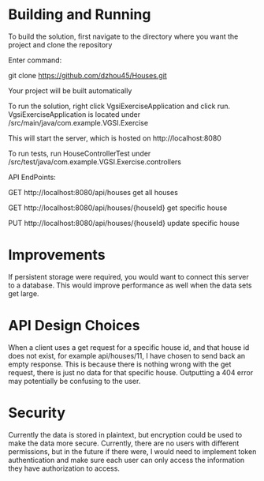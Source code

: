 # Building and Running

To build the solution, first navigate to the directory where you want the project and clone the repository

Enter command:

git clone https://github.com/dzhou45/Houses.git

Your project will be built automatically

To run the solution, right click VgsiExerciseApplication and click run.
VgsiExerciseApplication is located under /src/main/java/com.example.VGSI.Exercise

This will start the server, which is hosted on http://localhost:8080

To run tests, run HouseControllerTest under /src/test/java/com.example.VGSI.Exercise.controllers

API EndPoints:

GET  http://localhost:8080/api/houses           get all houses

GET  http://localhost:8080/api/houses/{houseId} get specific house

PUT  http://localhost:8080/api/houses/{houseId} update specific house

# Improvements

If persistent storage were required, you would want to connect this server to a database. This would improve performance as well when the data sets get large.

# API Design Choices

When a client uses a get request for a specific house id, and that house id does not exist, for example api/houses/11, I have chosen to send back an empty response. 
This is because there is nothing wrong with the get request, there is just no data for that specific house. Outputting a 404 error may potentially be confusing to the user.

# Security

Currently the data is stored in plaintext, but encryption could be used to make the data more secure. Currently, there are no users with different permissions, but in the future if there were, I would need to implement token authentication and make sure each user can only access the information they have authorization to access.
